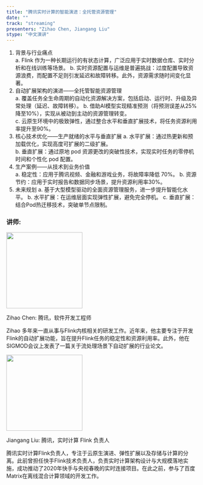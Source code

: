 ```yaml
---
title: "腾讯实时计算的智能演进：全托管资源管理"
date: ""
track: "streaming"
presenters: "Zihao Chen, Jiangang Liu"
stype: "中文演讲"
---
```



1. 背景与行业痛点  
  a. Flink 作为一种长期运行的有状态计算，广泛应用于实时数据仓库、实时分析和在线训练等场景。
  b. 实时资源配置与运维是普遍挑战：过度配置导致资源浪费，而配置不足则引发延迟和故障转移。此外，资源需求随时间变化显著。
2. 自动扩展架构的演进——全托管智能资源管理  
  a. 覆盖任务全生命周期的自动化资源解决方案，包括启动、运行时、升级及异常处理（延迟、故障转移）。
  b. 借助AI模型实现精准预测（将预测误差从25%降至10%），实现从被动到主动的资源管理转变。  
  c. 云原生环境中的极致弹性，通过整合水平和垂直扩展技术，将任务资源利用率提升至90%。
3. 核心技术优化——生产就绪的水平与垂直扩展
  a. 水平扩展：通过热更新和预加载优化，实现高度可扩展的二级扩展。  
  b. 垂直扩展：通过原地 pod 资源更改的突破性技术，实现实时任务的零停机时间和个性化 pod 配置。
4. 生产案例——从技术到业务价值  
  a. 稳定性：应用于腾讯视频、金融和游戏业务，将故障率降低 70%。
  b. 资源节约：应用于实时报告和数据同步场景，提升资源利用率30%。
5. 未来规划
  a. 基于大型模型驱动的全面资源管理服务，进一步提升智能化水平。
  b. 水平扩展：在运维层面实现弹性扩展，避免完全停机。
  c. 垂直扩展：结合Pod热迁移技术，突破单节点限制。

### 讲师:

<img src="https://sessionize.com/image/c17d-400o400o1-3ksWtZ8Yz4P3kYR9cEC4tH.jpg" width="200" /><br/>

Zihao Chen: 腾讯，软件开发工程师

Zihao 多年来一直从事与Flink内核相关的研发工作。近年来，他主要专注于开发Flink的自动扩展功能，旨在提升Flink任务的稳定性和资源利用率。此外，他在SIGMOD会议上发表了一篇关于流处理场景下自动扩展的行业论文。

<img src="https://sessionize.com/image/95fa-400o400o1-pRGUUw1BJpnhknhJaHnEvg.png" width="200" /><br/>

Jiangang Liu: 腾讯，实时计算 Flink 负责人

腾讯实时计算Flink负责人，专注于云原生演进、弹性扩展以及存储与计算的分离。此前曾担任快手Flink技术负责人，负责实时计算架构设计与大规模落地实施，成功推动了2020年快手与央视春晚的实时连接项目。在此之前，参与了百度Matrix在离线混合计算领域的开发工作。